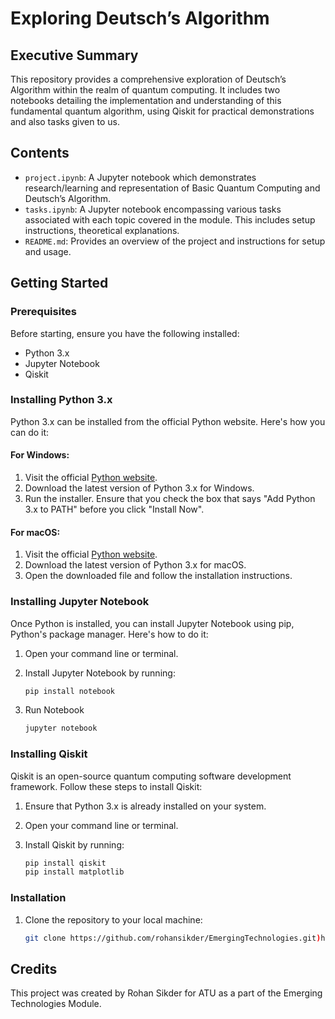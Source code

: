 # Exploring Deutsch’s Algorithm

## Executive Summary
This repository provides a comprehensive exploration of Deutsch’s Algorithm within the realm of quantum computing. It includes two notebooks detailing the implementation and understanding of this fundamental quantum algorithm, using Qiskit for practical demonstrations and also tasks given to us.

## Contents
- `project.ipynb`: A Jupyter notebook which demonstrates research/learning and representation of Basic Quantum Computing and Deutsch’s Algorithm.
- `tasks.ipynb`: A Jupyter notebook encompassing various tasks associated with each topic covered in the module. This includes setup instructions, theoretical explanations.
- `README.md`: Provides an overview of the project and instructions for setup and usage.

## Getting Started

### Prerequisites
Before starting, ensure you have the following installed:
- Python 3.x
- Jupyter Notebook
- Qiskit

### Installing Python 3.x

Python 3.x can be installed from the official Python website. Here's how you can do it:

#### For Windows:

1. Visit the official [Python website](https://www.python.org/downloads/).
2. Download the latest version of Python 3.x for Windows.
3. Run the installer. Ensure that you check the box that says "Add Python 3.x to PATH" before you click "Install Now".

#### For macOS:

1. Visit the official [Python website](https://www.python.org/downloads/).
2. Download the latest version of Python 3.x for macOS.
3. Open the downloaded file and follow the installation instructions.

### Installing Jupyter Notebook

Once Python is installed, you can install Jupyter Notebook using pip, Python's package manager. Here's how to do it:

1. Open your command line or terminal.
2. Install Jupyter Notebook by running:

   ```bash
   pip install notebook
3. Run Notebook
   ```bash
   jupyter notebook

### Installing Qiskit

Qiskit is an open-source quantum computing software development framework. Follow these steps to install Qiskit:

1. Ensure that Python 3.x is already installed on your system.

2. Open your command line or terminal.

3. Install Qiskit by running:

   ```bash
   pip install qiskit
   pip install matplotlib

### Installation
1. Clone the repository to your local machine:
   ```bash
   git clone https://github.com/rohansikder/EmergingTechnologies.git)https://github.com/rohansikder/EmergingTechnologies.git

## Credits
This project was created by Rohan Sikder for ATU as a part of the Emerging Technologies Module.

